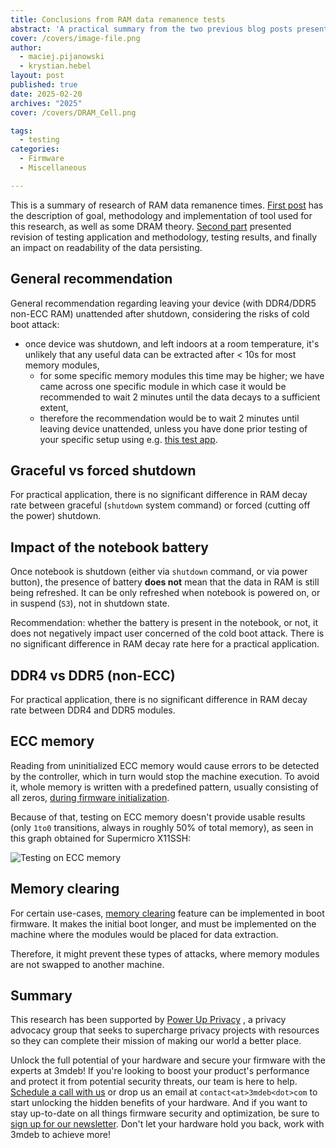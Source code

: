 ```yaml
---
title: Conclusions from RAM data remanence tests
abstract: 'A practical summary from the two previous blog posts presenting results of RAM data remanence tests.'
cover: /covers/image-file.png
author:
  - maciej.pijanowski
  - krystian.hebel
layout: post
published: true
date: 2025-02-20
archives: "2025"
cover: /covers/DRAM_Cell.png

tags:
  - testing
categories:
  - Firmware
  - Miscellaneous

---
```


This is a summary of research of RAM data remanence times. [First post](
https://beta.blog.3mdeb.com/2024/2024-12-13-ram-data-decay-research/) has
the description of goal, methodology and implementation of tool used for this
research, as well as some DRAM theory. [Second part](
https://beta.blog.3mdeb.com/2025/2025-01-24-ram-data-decay-research-part2/
) presented revision of
testing application and methodology, testing results, and finally an impact on
readability of the data persisting.

## General recommendation

General recommendation regarding leaving your device (with DDR4/DDR5 non-ECC
RAM) unattended after shutdown, considering the risks of cold boot attack:

- once device was shutdown, and left indoors at a room temperature, it's
  unlikely that any useful data can be extracted after < 10s for most memory
  modules,
  - for some specific memory modules this time may be higher; we have came
    across one specific module in which case it would be recommended to wait
    2 minutes until the data decays to a sufficient extent,
  - therefore the recommendation would be to wait 2 minutes until leaving
  device unattended, unless you have done prior testing of your specific setup
  using e.g. [this test app](https://github.com/Dasharo/ram-remanence-tester).

## Graceful vs forced shutdown

For practical application, there is no significant difference in RAM decay rate
between graceful (`shutdown` system command) or forced (cutting off the power)
shutdown.

## Impact of the notebook battery

Once notebook is shutdown (either via `shutdown` command, or via power button),
the presence of battery **does not** mean that the data in RAM is still being
refreshed. It can be only refreshed when notebook is powered on, or in suspend
(`S3`), not in shutdown state.

Recommendation: whether the battery is present in the notebook, or not, it does
not negatively impact user concerned of the cold boot attack. There is no
significant difference in RAM decay rate here for a practical application.

## DDR4 vs DDR5 (non-ECC)

For practical application, there is no significant difference in RAM decay rate
between DDR4 and DDR5 modules.

## ECC memory

Reading from uninitialized ECC memory would cause errors to be detected by the
controller, which in turn would stop the machine execution. To avoid it, whole
memory is written with a predefined pattern, usually consisting of all zeros,
[during firmware initialization](https://github.com/Dasharo/coreboot/blob/raptor-cs_talos-2/rel_v0.7.0/src/soc/ibm/power9/istep_14_1.c#L459).

Because of that, testing on ECC memory doesn't provide usable results (only
`1to0` transitions, always in roughly 50% of total memory), as seen in this
graph obtained for Supermicro X11SSH:

![Testing on ECC memory](/img/ram_remanence_plots/with_ecc.png)

## Memory clearing

For certain use-cases,
[memory clearing](https://doc.coreboot.org/security/memory_clearing.html)
feature can be implemented in boot firmware. It makes the initial boot longer,
and must be implemented on the machine where the modules would be placed for
data extraction.

Therefore, it might prevent these types of attacks, where memory modules are
not swapped to another machine.

## Summary

This research has been supported by [Power Up Privacy](https://powerupprivacy.com/)
, a privacy advocacy group
that seeks to supercharge privacy projects with resources so they can complete
their mission of making our world a better place.

Unlock the full potential of your hardware and secure your firmware with the
experts at 3mdeb! If you're looking to boost your product's performance and
protect it from potential security threats, our team is here to help.
[Schedule a call with us](https://calendly.com/3mdeb/consulting-remote-meeting)
or drop us an email at `contact<at>3mdeb<dot>com` to start unlocking the hidden
benefits of your hardware. And if you want to stay up-to-date on all things
firmware security and optimization, be sure to
[sign up for our newsletter](https://3mdeb.com/subscribe/3mdeb_newsletter.html).
Don't let your hardware hold you back, work with 3mdeb to achieve more!
